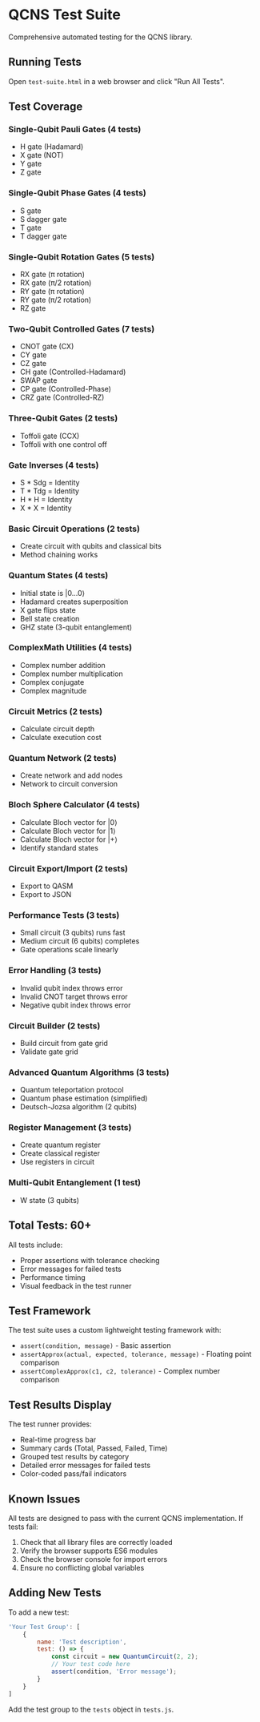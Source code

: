 # QCNS Test Suite

Comprehensive automated testing for the QCNS library.

## Running Tests

Open `test-suite.html` in a web browser and click "Run All Tests".

## Test Coverage

### Single-Qubit Pauli Gates (4 tests)
- H gate (Hadamard)
- X gate (NOT)
- Y gate
- Z gate

### Single-Qubit Phase Gates (4 tests)
- S gate
- S dagger gate
- T gate
- T dagger gate

### Single-Qubit Rotation Gates (5 tests)
- RX gate (π rotation)
- RX gate (π/2 rotation)
- RY gate (π rotation)
- RY gate (π/2 rotation)
- RZ gate

### Two-Qubit Controlled Gates (7 tests)
- CNOT gate (CX)
- CY gate
- CZ gate
- CH gate (Controlled-Hadamard)
- SWAP gate
- CP gate (Controlled-Phase)
- CRZ gate (Controlled-RZ)

### Three-Qubit Gates (2 tests)
- Toffoli gate (CCX)
- Toffoli with one control off

### Gate Inverses (4 tests)
- S * Sdg = Identity
- T * Tdg = Identity
- H * H = Identity
- X * X = Identity

### Basic Circuit Operations (2 tests)
- Create circuit with qubits and classical bits
- Method chaining works

### Quantum States (4 tests)
- Initial state is |0...0⟩
- Hadamard creates superposition
- X gate flips state
- Bell state creation
- GHZ state (3-qubit entanglement)

### ComplexMath Utilities (4 tests)
- Complex number addition
- Complex number multiplication
- Complex conjugate
- Complex magnitude

### Circuit Metrics (2 tests)
- Calculate circuit depth
- Calculate execution cost

### Quantum Network (2 tests)
- Create network and add nodes
- Network to circuit conversion

### Bloch Sphere Calculator (4 tests)
- Calculate Bloch vector for |0⟩
- Calculate Bloch vector for |1⟩
- Calculate Bloch vector for |+⟩
- Identify standard states

### Circuit Export/Import (2 tests)
- Export to QASM
- Export to JSON

### Performance Tests (3 tests)
- Small circuit (3 qubits) runs fast
- Medium circuit (6 qubits) completes
- Gate operations scale linearly

### Error Handling (3 tests)
- Invalid qubit index throws error
- Invalid CNOT target throws error
- Negative qubit index throws error

### Circuit Builder (2 tests)
- Build circuit from gate grid
- Validate gate grid

### Advanced Quantum Algorithms (3 tests)
- Quantum teleportation protocol
- Quantum phase estimation (simplified)
- Deutsch-Jozsa algorithm (2 qubits)

### Register Management (3 tests)
- Create quantum register
- Create classical register
- Use registers in circuit

### Multi-Qubit Entanglement (1 test)
- W state (3 qubits)

## Total Tests: 60+

All tests include:
- Proper assertions with tolerance checking
- Error messages for failed tests
- Performance timing
- Visual feedback in the test runner

## Test Framework

The test suite uses a custom lightweight testing framework with:
- `assert(condition, message)` - Basic assertion
- `assertApprox(actual, expected, tolerance, message)` - Floating point comparison
- `assertComplexApprox(c1, c2, tolerance)` - Complex number comparison

## Test Results Display

The test runner provides:
- Real-time progress bar
- Summary cards (Total, Passed, Failed, Time)
- Grouped test results by category
- Detailed error messages for failed tests
- Color-coded pass/fail indicators

## Known Issues

All tests are designed to pass with the current QCNS implementation. If tests fail:
1. Check that all library files are correctly loaded
2. Verify the browser supports ES6 modules
3. Check the browser console for import errors
4. Ensure no conflicting global variables

## Adding New Tests

To add a new test:

```javascript
'Your Test Group': [
    {
        name: 'Test description',
        test: () => {
            const circuit = new QuantumCircuit(2, 2);
            // Your test code here
            assert(condition, 'Error message');
        }
    }
]
```

Add the test group to the `tests` object in `tests.js`.
